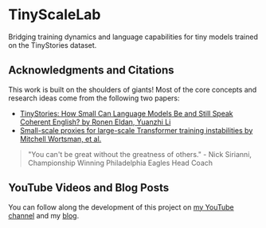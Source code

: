 # TinyScaleLab
Bridging training dynamics and language capabilities for tiny models trained on the TinyStories dataset.

## Acknowledgments and Citations

This work is built on the shoulders of giants! Most of the core concepts and research ideas come from the following two papers:

- [TinyStories: How Small Can Language Models Be and Still Speak Coherent English? by Ronen Eldan, Yuanzhi Li](https://arxiv.org/abs/2305.07759)
- [Small-scale proxies for large-scale Transformer training instabilities by Mitchell Wortsman, et al.](https://arxiv.org/abs/2309.14322)

> "You can't be great without the greatness of others." - Nick Sirianni, Championship Winning Philadelphia Eagles Head Coach

## YouTube Videos and Blog Posts

You can follow along the development of this project on [my YouTube channel](https://www.youtube.com/playlist?list=PLVaenshL7UUD8iFmDDUpLCcuB-K_72mwI) and my [blog](https://vishalbakshi.github.io/blog/index.html#category=TinyScale-Lab).
